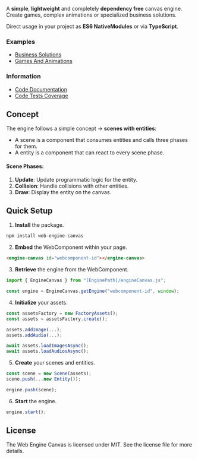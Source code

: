 A **simple**, **lightweight** and completely **dependency free** canvas engine.<br/>
Create games, complex animations or specialized business solutions.<br/>

Direct usage in your project as **ES6 NativeModules** or via **TypeScript**.

### Examples

* [Business Solutions](https://2and4.github.io/web-engine-canvas/demos/?apps)
* [Games And Animations](https://2and4.github.io/web-engine-canvas/demos/?games)

### Information

* [Code Documentation](https://2and4.github.io/web-engine-canvas/)
* [Code Tests Coverage](https://2and4.github.io/web-engine-canvas/coverage/)


## Concept

The engine follows a simple concept &#8594; **scenes with entities**:

* A scene is a component that consumes entities and calls three phases for them.
* A entity is a component that can react to every scene phase.

#### Scene Phases:
1. **Update**: Update programmatic logic for the entity.
2. **Collision**: Handle collisions with other entities. 
3. **Draw**: Display the entity on the canvas.


## Quick Setup

1. **Install** the package.

```bash
npm install web-engine-canvas
```

2. **Embed** the WebComponent within your page.

```html
<engine-canvas id="webcomponent-id"></engine-canvas>
```

3. **Retrieve** the engine from the WebComponent.

```javascript
import { EngineCanvas } from "[EnginePath]/engineCanvas.js";

const engine = EngineCanvas.getEngine("webcomponent-id", window);
```

4. **Initialize** your assets.

```javascript
const assetsFactory = new FactoryAssets();
const assets = assetsFactory.create();

assets.addImage(...);
assets.addAudio(...);

await assets.loadImagesAsync();
await assets.loadAudiosAsync();
```

5. **Create** your scenes and entities.

```javascript
const scene = new Scene(assets);
scene.push(...new Entity());

engine.push(scene);
```

6. **Start** the engine.

```javascript
engine.start();
```


## License

The Web Engine Canvas is licensed under MIT. See the license file for more details.